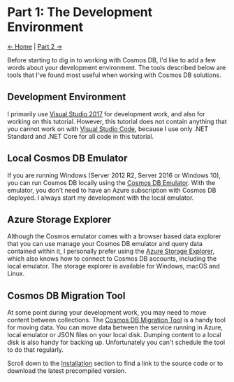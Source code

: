 # Part 1: The Development Environment

[<- Home](README.md) | [Part 2 ->](Part02-readme.md)

Before starting to dig in to working with Cosmos DB, I'd like to add a few words about your development environment. The tools described below are tools that I've found most useful when working with Cosmos DB solutions.

## Development Environment
I primarily use [Visual Studio 2017](https://docs.microsoft.com/en-us/visualstudio/install/install-visual-studio?view=vs-2017) for development work, and also for working on this tutorial. However, this tutorial does not contain anything that you cannot work on with [Visual Studio Code](https://code.visualstudio.com/), because I use only .NET Standard and .NET Core for all code in this tutorial.

## Local Cosmos DB Emulator
If you are running Windows (Server 2012 R2, Server 2016 or Windows 10), you can run Cosmos DB locally using the [Cosmos DB Emulator](https://docs.microsoft.com/en-us/azure/cosmos-db/local-emulator). With the emulator, you don't need to have an Azure subscription with Cosmos DB deployed. I always start my development with the local emulator.

## Azure Storage Explorer
Although the Cosmos emulator comes with a browser based data explorer that you can use manage your Cosmos DB emulator and query data contained within it, I personally prefer using the [Azure Storage Explorer](https://azure.microsoft.com/en-us/features/storage-explorer/), which also knows how to connect to Cosmos DB accounts, including the local emulator. The storage explorer is available for Windows, macOS and Linux.

## Cosmos DB Migration Tool
At some point during your development work, you may need to move content between collections. The [Cosmos DB Migration Tool](https://docs.microsoft.com/en-us/azure/cosmos-db/import-data) is a handy tool for moving data. You can move data between the service running in Azure, local emulator or JSON files on your local disk. Dumping content to a local disk is also handy for backing up. Unfortunately you can't schedule the tool to do that regularly.

Scroll down to the [Installation](https://docs.microsoft.com/en-us/azure/cosmos-db/import-data#Install) section to find a link to the source code or to download the latest precompiled version.